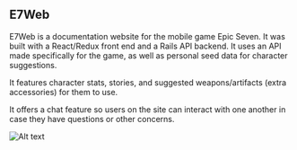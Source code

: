 
## E7Web

E7Web is a documentation website for the mobile game Epic Seven. It was built with a React/Redux front end and a Rails API backend. It uses an API made specifically for the game, as well as personal seed data for character suggestions.

It features character stats, stories, and suggested weapons/artifacts (extra accessories) for them to use.

It offers a chat feature so users on the site can interact with one another in case they have questions or other concerns.

![Alt text](https://i.imgur.com/zAuprHm.png "E7Web")
